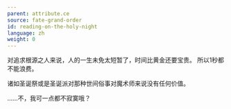 ```yaml
---
parent: attribute.ce
source: fate-grand-order
id: reading-on-the-holy-night
language: zh
weight: 0
---
```


对追求根源之人来说，人的一生未免太短暂了，时间比黄金还要宝贵。
所以1秒都不能浪费。

诸如圣诞祭或是圣诞派对那种世间俗事对魔术师来说没有任何价值。

……不，我可一点都不寂寞哦？
